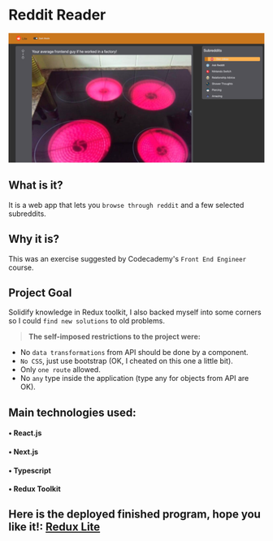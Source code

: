 # Reddit Reader

![alt screenshot of the program](/public/images/screenshot.png "Program screenshot")

## What is it?

It is a web app that lets you `browse through reddit` and a few selected subreddits.

## Why it is?

This was an exercise suggested by Codecademy's `Front End Engineer` course.

## Project Goal

Solidify knowledge in Redux toolkit, I also backed myself into some corners so I could `find new solutions` to old problems.

> **The self-imposed restrictions to the project were:**

- No `data transformations` from API should be done by a component.
- `No CSS`, just use bootstrap (OK, I cheated on this one a little bit).
- Only `one route` allowed.
- No `any` type inside the application (type any for objects from API are OK).

## Main technologies used:

#### • React.js

#### • Next.js

#### • Typescript

#### • Redux Toolkit

## Here is the deployed finished program, hope you like it!: [Redux Lite](https://mercado-livre-redux.vercel.app/)
